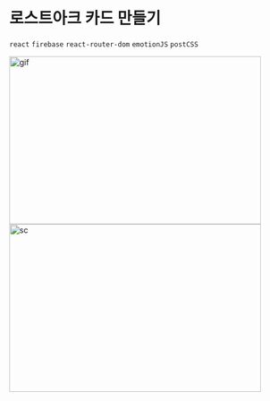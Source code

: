 # 로스트아크 카드 만들기

`react` `firebase`
`react-router-dom` `emotionJS` `postCSS`

<div>
  <img width="450" height="300" alt="gif" src="https://user-images.githubusercontent.com/57563053/150434945-0f9064a5-e87e-4366-8fab-24765922a1e2.gif" />
  <img width="450" height="300" alt="sc" src="https://user-images.githubusercontent.com/57563053/150434881-fb044e76-9d1e-4fcd-854e-a5754903913b.png" />
</div>

